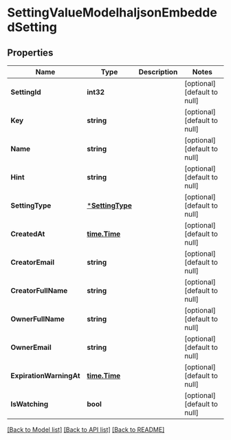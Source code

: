 # SettingValueModelhaljsonEmbeddedSetting

## Properties
Name | Type | Description | Notes
------------ | ------------- | ------------- | -------------
**SettingId** | **int32** |  | [optional] [default to null]
**Key** | **string** |  | [optional] [default to null]
**Name** | **string** |  | [optional] [default to null]
**Hint** | **string** |  | [optional] [default to null]
**SettingType** | [***SettingType**](SettingType.md) |  | [optional] [default to null]
**CreatedAt** | [**time.Time**](time.Time.md) |  | [optional] [default to null]
**CreatorEmail** | **string** |  | [optional] [default to null]
**CreatorFullName** | **string** |  | [optional] [default to null]
**OwnerFullName** | **string** |  | [optional] [default to null]
**OwnerEmail** | **string** |  | [optional] [default to null]
**ExpirationWarningAt** | [**time.Time**](time.Time.md) |  | [optional] [default to null]
**IsWatching** | **bool** |  | [optional] [default to null]

[[Back to Model list]](../README.md#documentation-for-models) [[Back to API list]](../README.md#documentation-for-api-endpoints) [[Back to README]](../README.md)

